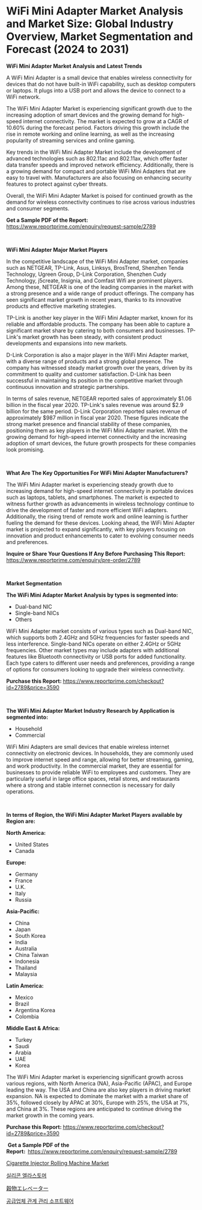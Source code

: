 <p><h1>WiFi Mini Adapter Market Analysis and Market Size: Global Industry Overview, Market Segmentation and Forecast (2024 to 2031)</h1></p><p><strong>WiFi Mini Adapter Market Analysis and Latest Trends</strong></p>
<p><p>A WiFi Mini Adapter is a small device that enables wireless connectivity for devices that do not have built-in WiFi capability, such as desktop computers or laptops. It plugs into a USB port and allows the device to connect to a WiFi network.</p><p>The WiFi Mini Adapter Market is experiencing significant growth due to the increasing adoption of smart devices and the growing demand for high-speed internet connectivity. The market is expected to grow at a CAGR of 10.60% during the forecast period. Factors driving this growth include the rise in remote working and online learning, as well as the increasing popularity of streaming services and online gaming.</p><p>Key trends in the WiFi Mini Adapter Market include the development of advanced technologies such as 802.11ac and 802.11ax, which offer faster data transfer speeds and improved network efficiency. Additionally, there is a growing demand for compact and portable WiFi Mini Adapters that are easy to travel with. Manufacturers are also focusing on enhancing security features to protect against cyber threats.</p><p>Overall, the WiFi Mini Adapter Market is poised for continued growth as the demand for wireless connectivity continues to rise across various industries and consumer segments.</p></p>
<p><strong>Get a Sample PDF of the Report:&nbsp;</strong> <a href="https://www.reportprime.com/enquiry/request-sample/2789">https://www.reportprime.com/enquiry/request-sample/2789</a></p>
<p>&nbsp;</p>
<p><strong>WiFi Mini Adapter Major Market Players</strong></p>
<p><p>In the competitive landscape of the WiFi Mini Adapter market, companies such as NETGEAR, TP-Link, Asus, Linksys, BrosTrend, Shenzhen Tenda Technology, Ugreen Group, D-Link Corporation, Shenzhen Cudy Technology, j5create, Insignia, and Comfast Wifi are prominent players. Among these, NETGEAR is one of the leading companies in the market with a strong presence and a wide range of product offerings. The company has seen significant market growth in recent years, thanks to its innovative products and effective marketing strategies.</p><p>TP-Link is another key player in the WiFi Mini Adapter market, known for its reliable and affordable products. The company has been able to capture a significant market share by catering to both consumers and businesses. TP-Link's market growth has been steady, with consistent product developments and expansions into new markets.</p><p>D-Link Corporation is also a major player in the WiFi Mini Adapter market, with a diverse range of products and a strong global presence. The company has witnessed steady market growth over the years, driven by its commitment to quality and customer satisfaction. D-Link has been successful in maintaining its position in the competitive market through continuous innovation and strategic partnerships.</p><p>In terms of sales revenue, NETGEAR reported sales of approximately $1.06 billion in the fiscal year 2020. TP-Link's sales revenue was around $2.9 billion for the same period. D-Link Corporation reported sales revenue of approximately $987 million in fiscal year 2020. These figures indicate the strong market presence and financial stability of these companies, positioning them as key players in the WiFi Mini Adapter market. With the growing demand for high-speed internet connectivity and the increasing adoption of smart devices, the future growth prospects for these companies look promising.</p></p>
<p>&nbsp;</p>
<p><strong>What Are The Key Opportunities For WiFi Mini Adapter Manufacturers?</strong></p>
<p><p>The WiFi Mini Adapter market is experiencing steady growth due to increasing demand for high-speed internet connectivity in portable devices such as laptops, tablets, and smartphones. The market is expected to witness further growth as advancements in wireless technology continue to drive the development of faster and more efficient WiFi adapters. Additionally, the rising trend of remote work and online learning is further fueling the demand for these devices. Looking ahead, the WiFi Mini Adapter market is projected to expand significantly, with key players focusing on innovation and product enhancements to cater to evolving consumer needs and preferences.</p></p>
<p><strong>Inquire or Share Your Questions If Any Before Purchasing This Report:</strong> <a href="https://www.reportprime.com/enquiry/pre-order/2789">https://www.reportprime.com/enquiry/pre-order/2789</a></p>
<p>&nbsp;</p>
<p><strong>Market Segmentation</strong></p>
<p><strong>The WiFi Mini Adapter Market Analysis by types is segmented into:</strong></p>
<p><ul><li>Dual-band NIC</li><li>Single-band NICs</li><li>Others</li></ul></p>
<p><p>WiFi Mini Adapter market consists of various types such as Dual-band NIC, which supports both 2.4GHz and 5GHz frequencies for faster speeds and less interference. Single-band NICs operate on either 2.4GHz or 5GHz frequencies. Other market types may include adapters with additional features like Bluetooth connectivity or USB ports for added functionality. Each type caters to different user needs and preferences, providing a range of options for consumers looking to upgrade their wireless connectivity.</p></p>
<p><strong>Purchase this Report:&nbsp;</strong><a href="https://www.reportprime.com/checkout?id=2789&price=3590">https://www.reportprime.com/checkout?id=2789&price=3590</a></p>
<p>&nbsp;</p>
<p><strong>The WiFi Mini Adapter Market Industry Research by Application is segmented into:</strong></p>
<p><ul><li>Household</li><li>Commercial</li></ul></p>
<p><p>WiFi Mini Adapters are small devices that enable wireless internet connectivity on electronic devices. In households, they are commonly used to improve internet speed and range, allowing for better streaming, gaming, and work productivity. In the commercial market, they are essential for businesses to provide reliable WiFi to employees and customers. They are particularly useful in large office spaces, retail stores, and restaurants where a strong and stable internet connection is necessary for daily operations.</p></p>
<p>&nbsp;</p>
<p><strong>In terms of Region, the WiFi Mini Adapter Market Players available by Region are:</strong></p>
<p>
    <p> <strong> North America: </strong>
        <ul>
            <li>United States</li>
            <li>Canada</li>
        </ul>
        </p> 
    <p> <strong> Europe: </strong>
        <ul>
            <li>Germany</li>
            <li>France</li>
            <li>U.K.</li>
            <li>Italy</li>
            <li>Russia</li>
        </ul>
        </p> 
    <p> <strong> Asia-Pacific: </strong>
        <ul>
            <li>China</li>
            <li>Japan</li>
            <li>South Korea</li>
            <li>India</li>
            <li>Australia</li>
            <li>China Taiwan</li>
            <li>Indonesia</li>
            <li>Thailand</li>
            <li>Malaysia</li>
        </ul>
        </p> 
    <p> <strong> Latin America: </strong>
        <ul>
            <li>Mexico</li>
            <li>Brazil</li>
            <li>Argentina Korea</li>
            <li>Colombia</li>
        </ul>
        </p> 
    <p> <strong> Middle East & Africa: </strong>
        <ul>
            <li>Turkey</li>
            <li>Saudi</li>
            <li>Arabia</li>
            <li>UAE</li>
            <li>Korea</li>
        </ul>
    </p>
    </p>
<p><p>The WiFi Mini Adapter market is experiencing significant growth across various regions, with North America (NA), Asia-Pacific (APAC), and Europe leading the way. The USA and China are also key players in driving market expansion. NA is expected to dominate the market with a market share of 35%, followed closely by APAC at 30%, Europe with 25%, the USA at 7%, and China at 3%. These regions are anticipated to continue driving the market growth in the coming years.</p></p>
<p><strong>Purchase this Report: </strong><a href="https://www.reportprime.com/checkout?id=2789&price=3590">https://www.reportprime.com/checkout?id=2789&price=3590</a></p>
<p>&nbsp;<strong>Get a Sample PDF of the Report:&nbsp;&nbsp;</strong><a href="https://www.reportprime.com/enquiry/request-sample/2789">https://www.reportprime.com/enquiry/request-sample/2789</a></p>
<p><strong></strong></p>
<p><p><a href="https://github.com/Airanohannonzb68e5pb53oc1/Market-Research-Report-List-1/blob/main/cigarette-injector-rolling-machine-market.md">Cigarette Injector Rolling Machine Market</a></p><p><a href="https://github.com/JeromeRtyau89966/Market-Research-Report-List-1/blob/main/908355311514.md">실리콘 엘라스토머</a></p><p><a href="https://github.com/AriMuller2009/Market-Research-Report-List-1/blob/main/761316612220.md">穀物エレベーター</a></p><p><a href="https://github.com/TimmyMann6767/Market-Research-Report-List-1/blob/main/777017611513.md">공급업체 관계 관리 소프트웨어</a></p></p>